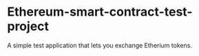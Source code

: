# Ethereum-smart-contract-test-project
A simple test application that lets you exchange Etherium tokens.

